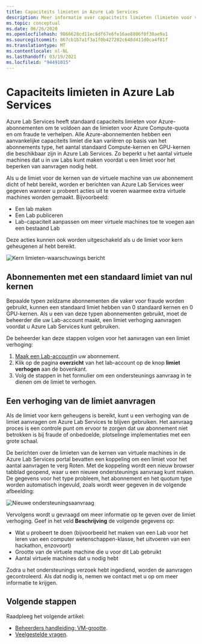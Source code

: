 ```yaml
---
title: Capaciteits limieten in Azure Lab Services
description: Meer informatie over capaciteits limieten (limieten voor virtuele machines) in Azure Lab Services.
ms.topic: conceptual
ms.date: 06/26/2020
ms.openlocfilehash: 9866628cd11ec8df67e6fe16ae8806f0f30ae9a1
ms.sourcegitcommit: 867cb1b7a1f3a1f0b427282c648d411d0ca4f81f
ms.translationtype: MT
ms.contentlocale: nl-NL
ms.lasthandoff: 03/19/2021
ms.locfileid: "94491015"
---
```

# <a name="capacity-limits-in-azure-lab-services"></a>Capaciteits limieten in Azure Lab Services
Azure Lab Services heeft standaard capaciteits limieten voor Azure-abonnementen om te voldoen aan de limieten voor Azure Compute-quota en om fraude te verhelpen. Alle Azure-abonnementen hebben een aanvankelijke capaciteits limiet die kan variëren op basis van het abonnements type, het aantal standaard Compute-kernen en GPU-kernen die beschikbaar zijn in Azure Lab Services. Zo beperkt u het aantal virtuele machines dat u in uw Labs kunt maken voordat u een limiet voor het beperken van aanvragen nodig hebt.  

Als u de limiet voor de kernen van de virtuele machine van uw abonnement dicht of hebt bereikt, worden er berichten van Azure Lab Services weer gegeven wanneer u probeert acties uit te voeren waarmee extra virtuele machines worden gemaakt. Bijvoorbeeld: 

- Een lab maken
- Een Lab publiceren
- Lab-capaciteit aanpassen om meer virtuele machines toe te voegen aan een bestaand Lab

Deze acties kunnen ook worden uitgeschakeld als u de limiet voor kern geheugenen al hebt bereikt. 

![Kern limieten-waarschuwings bericht](./media/capacity-limits/warning-message.png)

## <a name="subscriptions-with-default-limit-of-zero-cores"></a>Abonnementen met een standaard limiet van nul kernen
Bepaalde typen zeldzame abonnementen die vaker voor fraude worden gebruikt, kunnen een standaard limiet hebben van 0 standaard kernen en 0 GPU-kernen. Als u een van deze typen abonnementen gebruikt, moet de beheerder die uw Lab-account maakt, een limiet verhoging aanvragen voordat u Azure Lab Services kunt gebruiken. 

De beheerder kan deze stappen volgen voor het aanvragen van een limiet verhoging:  

1.  [Maak een Lab-account](tutorial-setup-lab-account.md)in uw abonnement.
2.  Klik op de pagina **overzicht** van het lab-account op de knop **limiet verhogen** aan de bovenkant. 
3.  Volg de stappen in het formulier om een ondersteunings aanvraag in te dienen om de limiet te verhogen.

## <a name="request-a-limit-increase"></a>Een verhoging van de limiet aanvragen
Als de limiet voor kern geheugens is bereikt, kunt u een verhoging van de limiet aanvragen om Azure Lab Services te blijven gebruiken. Het aanvraag proces is een controle punt om ervoor te zorgen dat uw abonnement niet betrokken is bij fraude of onbedoelde, plotselinge implementaties met een grote schaal.

De berichten over de limieten van de kernen van virtuele machines in de Azure Lab Services portal bevatten een koppeling om een limiet voor het aantal aanvragen te verg Roten. Met de koppeling wordt een nieuw browser tabblad geopend, waar u een nieuwe ondersteunings aanvraag kunt maken. De gegevens voor het type probleem, het abonnement en het quotum type worden automatisch ingevuld, zoals wordt weer gegeven in de volgende afbeelding: 

![Nieuwe ondersteuningsaanvraag](./media/capacity-limits/new-support-request.png)


Vervolgens wordt u gevraagd om meer informatie op te geven over de limiet verhoging. Geef in het veld **Beschrijving** de volgende gegevens op:

- Wat u probeert te doen (bijvoorbeeld het maken van een Lab voor het leren van een computer wetenschappen-klasse, het uitvoeren van een hackathon, enzovoort)
- Grootte van de virtuele machine die u voor dit Lab gebruikt
- Aantal virtuele machines dat u nodig hebt

Zodra u het ondersteunings verzoek hebt ingediend, worden de aanvragen gecontroleerd. Als dat nodig is, nemen we contact met u op om meer informatie te krijgen. 

## <a name="next-steps"></a>Volgende stappen
Raadpleeg het volgende artikel:
- [Beheerders handleiding: VM-grootte](administrator-guide.md#vm-sizing).
- [Veelgestelde vragen](classroom-labs-faq.md).